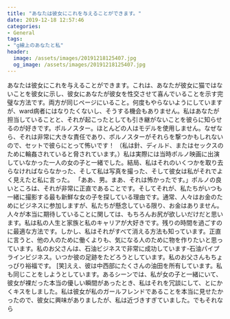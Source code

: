 ```yaml
---
title: "あなたは彼女にこれを与えることができます。"
date: 2019-12-18 12:57:46
categories:
- General
tags:
- "g線上のあなたと私"
header:
  image: /assets/images/20191218125407.jpg
  og_image: /assets/images/20191218125407.jpg
---
```


あなたは彼女にこれを与えることができます。これは、あなたが彼女に猫ではないことを彼女に示し、彼女にあなたが彼女を性交させて喜んでいることを示す完璧な方法です。両方が同じページにいること。何度もやらないようにしていますが、ward病者にはなりたくないし、そうする機会もありません。私はあなたが担当していることと、それが起こったとしても引き継がないことを彼らに知らせるのが好きです。ポルノスター。ほとんどの人はモデルを使用しません。なぜなら、それは非常に大きな責任であり、ポルノスターがそれらを撃つかもしれないので、セットで彼らにとって怖いです！ （私は針、ディルド、またはセックスのために輪姦されていると脅されています。）私は実際には当時ポルノ映画に出演していなかった一人の女の子と一緒でした。結局、私はそれのいくつかを取り去らなければならなかった、そして私は写真を撮った、そして彼女は私がそれでよく見えたと私に言った。 「ああ、男。まあ、それは怖かったです。」ポルノの良いところは、それが非常に正直であることです。そしてそれが、私たちがいつも一緒に撮影する最も新鮮な女の子を探している理由です。通常、人々はお金のためにビジネスに参加しますが、私たちが懸念している限り、お金はありません。人々が本当に期待していることに関しては、もちろんお尻が欲しいだけだと思います。私は私の人生と家族と私のキャリアが大好きです。残りの時間を過ごすのに最適な方法です。しかし、私はそれがすべて消える方法も知っています。正直に言うと、他の人のために働くよりも、気になる人のために物を作りたいと思っています。私のお父さんは、石油ビジネスで非常に成功しています-石油パイプラインビジネス。いつか彼の足跡をたどろうとしています。私のお父さんもちょっぴり裕福です。 [笑]ええ、彼は中西部にたくさんの油田を所有しています。私も同じことをしようとしています。あるシーンでは、私が女の子と一緒にいて、彼女が裸だった本当の優しい瞬間があったとき、私はそれを冗談にして、とにかくキスをしました。私は彼女が私のガールフレンドであることを本当に見せたかったので、彼女に興味がありましたが、私は近づきすぎていました。でもそれなら
